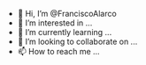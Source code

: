 - 👋 Hi, I’m @FranciscoAlarco
- 👀 I’m interested in ...
- 🌱 I’m currently learning ...
- 💞️ I’m looking to collaborate on ...
- 📫 How to reach me ...

<!---
FranciscoAlarco/FranciscoAlarco is a ✨ special ✨ repository because its `README.md` (this file) appears on your GitHub profile.
You can click the Preview link to take a look at your changes.
--->
